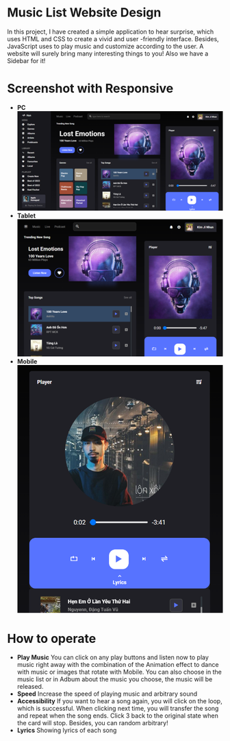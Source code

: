 # Music List Website Design

In this project, I have created a simple application to hear surprise, which uses HTML and CSS to create a vivid and user -friendly interface. Besides, JavaScript uses to play music and customize according to the user. A website will surely bring many interesting things to you! Also we have a Sidebar for it! 

# Screenshot with Responsive
* **PC**
![screenshot](assets\ScreenShot_PC.png)
* **Tablet**
![screenshot](assets/Screenshot_Tablet.png)
* **Mobile**
![screenshot](assets/Screenshot_Mobile.png)

# How to operate
* **Play Music**
You can click on any play buttons and listen now to play music right away with the combination of the Animation effect to dance with music or images that rotate with Mobile.
You can also choose in the music list or in Adbum about the music you choose, the music will be released.
* **Speed**
Increase the speed of playing music and arbitrary sound
* **Accessibility**
If you want to hear a song again, you will click on the loop, which is successful. When clicking next time, you will transfer the song and repeat when the song ends. Click 3 back to the original state when the card will stop. Besides, you can random arbitrary!
* **Lyrics**
Showing lyrics of each song

